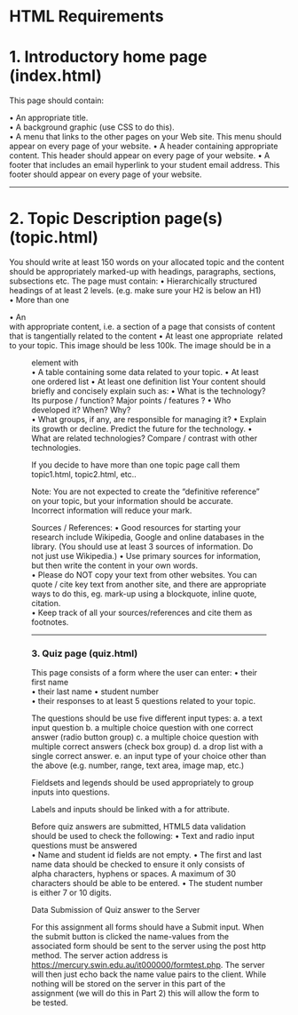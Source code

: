 # HTML Requirements


#  1. Introductory home page (index.html)

This page should contain: 

•  An appropriate title.  
•  A background graphic (use CSS to do this).   
•  A menu that links to the other pages on your Web site. This menu should appear on every 
page of your website. 
•  A header containing appropriate content.  This header should appear on every page of your 
website. 
•  A footer that includes an email hyperlink to your student email address.  This footer should 
appear on every page of your website.

---------------------------------------------------------------------------------------------------
#  2.  Topic Description page(s) (topic.html)

You should write at least 150 words on your allocated topic and the content should be appropriately 
marked-up with headings, paragraphs, sections, subsections etc. 
The page must contain: 
• Hierarchically structured headings of at least 2 levels. (e.g. make sure your H2 is below an 
H1)   
• More than one <section> 
• An <aside> with appropriate content, i.e.  a section of a page that consists of content that 
is tangentially related to the content 
• At least one appropriate <img> related to your topic. This image should be less 100k. The 
image should be in a <figure> element with <caption>  
• A table containing some data related to your topic. 
• At least one ordered list 
• At least one definition list 
Your content should briefly and concisely explain such as: 
• What is the technology?  Its purpose / function? Major points / features ? 
• Who developed it? When? Why?  
• What groups, if any, are responsible for managing it? 
• Explain its growth or decline. Predict the future for the technology. 
• What are related technologies? Compare / contrast with other technologies.    
 
If you decide to have more than one topic page call them topic1.html, topic2.html, etc.. 
 
Note: You are not expected to create the “definitive reference” on your topic, but your information 
should be accurate. Incorrect information will reduce your mark.  
 
Sources / References: 
• Good resources for starting your research include Wikipedia, Google and online databases in 
the library.  (You should use at least 3 sources of information. Do not just use Wikipedia.) 
• Use primary sources for information, but then write the content in your own words.  
• Please do NOT copy your text from other websites. You can quote / cite key text from another 
site, and there are appropriate ways to do this, eg. mark-up using a blockquote, inline quote, 
citation.   
• Keep track of all your sources/references and cite them as footnotes.
  
---------------------------------------------------------------------------------------------------
#  3.  Quiz page (quiz.html) 

This page consists of a form where the user can enter: 
• their first name  
• their last name 
• student number  
• their responses to at least 5 questions related to your topic. 
 
The questions should be use five different input types: 
a. a text input question 
b. a multiple choice question with one correct answer (radio button group) 
c. a multiple choice question with multiple correct answers (check box group) 
d. a drop list with a single correct answer. 
e. an input type of your choice other than the above (e.g. number, range, text area, image 
map, etc.) 
 
Fieldsets and legends should be used appropriately to group inputs into questions. 
 
Labels and inputs should be linked with a for attribute.  
 
Before quiz answers are submitted, HTML5 data validation should be used to check the following: 
• Text and radio input questions must be answered  
• Name and student id fields are not empty. 
• The first and last name data should be checked to ensure it only consists of alpha 
characters, hyphens or spaces. A maximum of 30 characters should be able to be entered. 
• The student number is either 7 or 10 digits.   
 
 
Data Submission of Quiz answer to the Server 
 
For this assignment all forms should have a Submit input. When the submit button is clicked the 
name-values from the associated form should be sent to the server using the post http method. The 
server action address is https://mercury.swin.edu.au/it000000/formtest.php. The server will then 
just echo back the name value pairs to the client. While nothing will be stored on the server in this 
part of the assignment (we will do this in Part 2) this will allow the form to be tested.  
